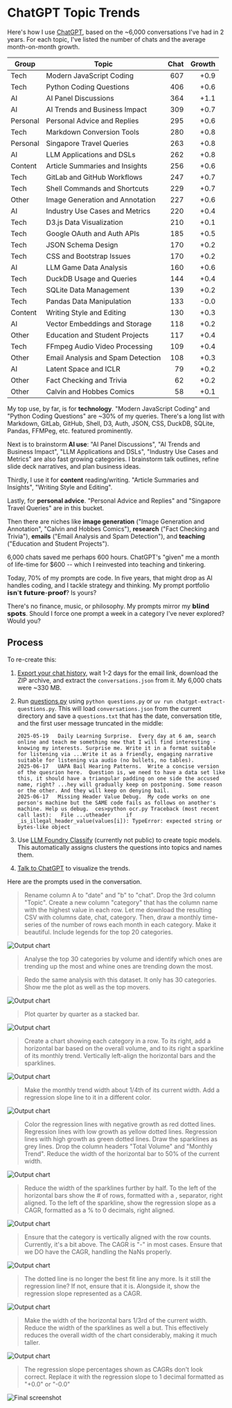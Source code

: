 # ChatGPT Topic Trends

Here's how I use [ChatGPT](https://chatgpt.com/), based on the ~6,000 conversations I've had in 2 years. For each topic, I've listed the number of chats and the average month-on-month growth.

| Group    | Topic                             | Chat | Growth |
| -------- | --------------------------------- | ---: | -----: |
| Tech     | Modern JavaScript Coding          |  607 |   +0.9 |
| Tech     | Python Coding Questions           |  406 |   +0.6 |
| AI       | AI Panel Discussions              |  364 |   +1.1 |
| AI       | AI Trends and Business Impact     |  309 |   +0.7 |
| Personal | Personal Advice and Replies       |  295 |   +0.6 |
| Tech     | Markdown Conversion Tools         |  280 |   +0.8 |
| Personal | Singapore Travel Queries          |  263 |   +0.8 |
| AI       | LLM Applications and DSLs         |  262 |   +0.8 |
| Content  | Article Summaries and Insights    |  256 |   +0.6 |
| Tech     | GitLab and GitHub Workflows       |  247 |   +0.7 |
| Tech     | Shell Commands and Shortcuts      |  229 |   +0.7 |
| Other    | Image Generation and Annotation   |  227 |   +0.6 |
| AI       | Industry Use Cases and Metrics    |  220 |   +0.4 |
| Tech     | D3.js Data Visualization          |  210 |   +0.1 |
| Tech     | Google OAuth and Auth APIs        |  185 |   +0.5 |
| Tech     | JSON Schema Design                |  170 |   +0.2 |
| Tech     | CSS and Bootstrap Issues          |  170 |   +0.2 |
| AI       | LLM Game Data Analysis            |  160 |   +0.6 |
| Tech     | DuckDB Usage and Queries          |  144 |   +0.4 |
| Tech     | SQLite Data Management            |  139 |   +0.2 |
| Tech     | Pandas Data Manipulation          |  133 |   -0.0 |
| Content  | Writing Style and Editing         |  130 |   +0.3 |
| AI       | Vector Embeddings and Storage     |  118 |   +0.2 |
| Other    | Education and Student Projects    |  117 |   +0.4 |
| Tech     | FFmpeg Audio Video Processing     |  109 |   +0.4 |
| Other    | Email Analysis and Spam Detection |  108 |   +0.3 |
| AI       | Latent Space and ICLR             |   79 |   +0.2 |
| Other    | Fact Checking and Trivia          |   62 |   +0.2 |
| Other    | Calvin and Hobbes Comics          |   58 |   +0.1 |

My top use, by far, is for **technology**. "Modern JavaScript Coding" and "Python Coding Questions" are ~30% of my queries. There's a long list with Markdown, GitLab, GitHub, Shell, D3, Auth, JSON, CSS, DuckDB, SQLite, Pandas, FFMPeg, etc. featured prominently.

Next is to brainstorm **AI use**: "AI Panel Discussions", "AI Trends and Business Impact", "LLM Applications and DSLs", "Industry Use Cases and Metrics" are also fast growing categories. I brainstorm talk outlines, refine slide deck narratives, and plan business ideas.

Thirdly, I use it for **content** reading/writing. "Article Summaries and Insights", "Writing Style and Editing".

Lastly, for **personal advice**. "Personal Advice and Replies" and "Singapore Travel Queries" are in this bucket.

Then there are niches like **image generation** ("Image Generation and Annotation", "Calvin and Hobbes Comics"), **research** ("Fact Checking and Trivia"), **emails** ("Email Analysis and Spam Detection"), and **teaching** ("Education and Student Projects").

6,000 chats saved me perhaps 600 hours. ChatGPT's "given" me a month of life-time for $600 -- which I reinvested into teaching and tinkering.

Today, 70% of my prompts are code. In five years, that might drop as AI handles coding, and I tackle strategy and thinking. My prompt portfolio 𝗶𝘀𝗻'𝘁 𝗳𝘂𝘁𝘂𝗿𝗲-𝗽𝗿𝗼𝗼𝗳? Is yours?

There's no finance, music, or philosophy. My prompts mirror my 𝗯𝗹𝗶𝗻𝗱 𝘀𝗽𝗼𝘁𝘀. Should I force one prompt a week in a category I've never explored? Would you?

## Process

To re-create this:

1. [Export your chat history](https://help.openai.com/en/articles/7260999-how-do-i-export-my-chatgpt-history-and-data), wait 1-2 days for the email link, download the ZIP archive, and extract the `conversations.json` from it. My 6,000 chats were ~330 MB.
2. Run [questions.py](questions.py) using `python questions.py` or `uv run chatgpt-extract-questions.py`. This will load `conversations.json` from the current directory and save a `questions.txt` that has the date, conversation title, and the first user message truncated in the middle:

   ```
   2025-05-19	Daily Learning Surprise.  Every day at 6 am, search online and teach me something new that I will find interesting - knowing my interests. Surprise me. Write it in a format suitable for listening via ...Write it as a friendly, engaging narrative suitable for listening via audio (no bullets, no tables).
   2025-06-17	UAPA Bail Hearing Patterns.  Write a concise version of the quesrion here.  Question is, we need to have a data set like this, it should have a triangular padding on one side the accused name, right? ...hey will gradually keep on postponing. Some reason or the other. And they will keep on denying bail.
   2025-06-17	Missing Header Value Debug.  My code works on one person's machine but the SAME code fails as follows on another's machine. Help us debug.  ces>python ocr.py Traceback (most recent call last):   File ...utheader     if _is_illegal_header_value(values[i]): TypeError: expected string or bytes-like object
   ```
3. Use [LLM Foundry Classify](https://llmfoundry.straive.com/classify) (currently not public) to create topic models. This automatically assigns clusters the questions into topics and names them.
4. [Talk to ChatGPT](https://chatgpt.com/share/68584291-a9bc-800c-a652-bc0702b1cdce) to visualize the trends.

Here are the prompts used in the conversation.

> Rename column A to "date" and "b" to "chat". Drop the 3rd column "Topic". Create a new column "category" that has the column name with the highest value in each row. Let me download the resulting CSV with columns date, chat, category. Then, draw a monthly time-series of the number of rows each month in each category. Make it beautiful. Include legends for the top 20 categories.

![Output chart](v0.webp)

> Analyse the top 30 categories by volume and identify which ones are trending up the most and whine ones are trending down the most.

> Redo the same analysis with this dataset. It only has 30 categories. Show me the plot as well as the top movers.

![Output chart](v1.webp)

> Plot quarter by quarter as a stacked bar.

![Output chart](v2.webp)

> Create a chart showing each category in a row. To its right, add a horizontal bar based on the overall volume, and to its right a sparkline of its monthly trend. Vertically left-align the horizontal bars and the sparklines.

![Output chart](v3.webp)

> Make the monthly trend width about 1/4th of its current width. Add a regression slope line to it in a different color.

![Output chart](v4.webp)

> Color the regression lines with negative growth as red dotted lines. Regression lines with low growth as yellow dotted lines. Regression lines with high growth as green dotted lines. Draw the sparklines as grey lines. Drop the column headers "Total Volume" and "Monthly Trend". Reduce the width of the horizontal bar to 50% of the current width.

![Output chart](v5.webp)

> Reduce the width of the sparklines further by half.
> To the left of the horizontal bars show the # of rows, formatted with a , separator, right aligned.
> To the left of the sparkline, show the regression slope as a CAGR, formatted as a % to 0 decimals, right aligned.

![Output chart](v6.webp)

> Ensure that the category is vertically aligned with the row counts. Currently, it's a bit above.
> The CAGR is "-" in most cases. Ensure that we DO have the CAGR, handling the NaNs properly.

![Output chart](v7.webp)

> The dotted line is no longer the best fit line any more. Is it still the regression line? If not, ensure that it is. Alongside it, show the regression slope represented as a CAGR.

![Output chart](v8.webp)

> Make the width of the horizontal bars 1/3rd of the current width. Reduce the width of the sparklines as well a but. This effectively reduces the overall width of the chart considerably, making it much taller.

![Output chart](v9.webp)

> The regression slope percentages shown as CAGRs don't look correct. Replace it with the regression slope to 1 decimal formatted as "+0.0" or "-0.0"

![Final screenshot](screenshot.webp)
